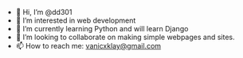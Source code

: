 - 👋 Hi, I’m @dd301
- 👀 I’m interested in web development
- 🌱 I’m currently learning Python and will learn Django
- 💞️ I’m looking to collaborate on making simple webpages and sites.
- 📫 How to reach me: vanicxklay@gmail.com

<!---
dd301/dd301 is a ✨ special ✨ repository because its `README.md` (this file) appears on your GitHub profile.
You can click the Preview link to take a look at your changes.
--->
